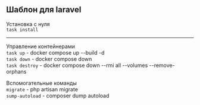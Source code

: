 ## Шаблон для laravel  
Установка с нуля  
`task install`  

---
Управление контейнерами  
`task up` - docker compose up --build -d  
`task down` - docker compose down  
`task destroy` - docker compose down --rmi all --volumes --remove-orphans  

Вспомогательные команды  
`migrate` - php artisan migrate  
`sump-autoload` - composer dump autoload  


